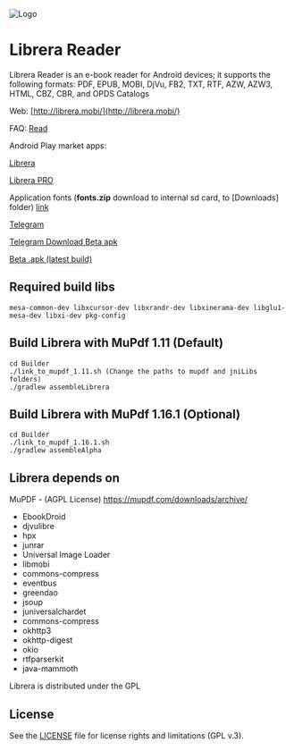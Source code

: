 ![Logo](https://raw.githubusercontent.com/foobnix/LirbiReader/master/logo.jpg)

# Librera Reader

Librera Reader is an e-book reader for Android devices; 
it supports the following formats: PDF, EPUB, MOBI, DjVu, FB2, TXT, RTF, AZW, AZW3, HTML, CBZ, CBR, and OPDS Catalogs

Web: [http://librera.mobi/](http://librera.mobi/)

FAQ: [Read](http://librera.mobi/wiki/faq/)

Android Play market apps:

[Librera](https://play.google.com/store/apps/details?id=com.foobnix.pdf.reader)

[Librera PRO](https://play.google.com/store/apps/details?id=com.foobnix.pro.pdf.reader)

Application fonts (**fonts.zip** download to internal sd card, to [Downloads] folder)
[link](https://github.com/foobnix/LirbiReader/tree/master/Builder/fonts) 

[Telegram](https://t.me/LibreraReader)

[Telegram Download Beta apk](https://t.me/LibreraBeta)

[Beta .apk (latest build)](http://beta.librera.mobi)

## Required build libs

~~~~
mesa-common-dev libxcursor-dev libxrandr-dev libxinerama-dev libglu1-mesa-dev libxi-dev pkg-config
~~~~

## Build Librera with MuPdf 1.11 (Default)

~~~~
cd Builder
./link_to_mupdf_1.11.sh (Change the paths to mupdf and jniLibs folders)
./gradlew assembleLibrera
~~~~

## Build Librera with MuPdf 1.16.1 (Optional)

~~~~
cd Builder
./link_to_mupdf_1.16.1.sh
./gradlew assembleAlpha
~~~~

## Librera depends on

MuPDF - (AGPL License) https://mupdf.com/downloads/archive/

* EbookDroid
* djvulibre
* hpx
* junrar
* Universal Image Loader
* libmobi
* commons-compress
* eventbus
* greendao
* jsoup
* juniversalchardet
* commons-compress
* okhttp3
* okhttp-digest
* okio
* rtfparserkit
* java-mammoth

Librera is distributed under the GPL

## License

See the [LICENSE](LICENSE.txt) file for license rights and limitations (GPL v.3).
